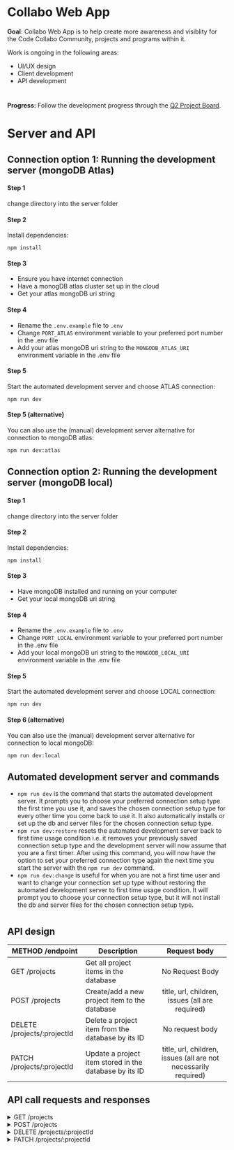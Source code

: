 # Collabo Web App
**Goal**: Collabo Web App is to help create more awareness and visiblity for the Code Collabo Community, projects and programs within it.

Work is ongoing in the following areas:
- UI/UX design
- Client development
- API development

#
**Progress:** Follow the development progress through the [Q2 Project Board](https://github.com/orgs/code-collabo/projects/1/views/6).
#

# Server and API

## Connection option 1: Running the development server (mongoDB Atlas)
#### Step 1
change directory into the server folder

#### Step 2
Install dependencies:
````
npm install
````

#### Step 3
- Ensure you have internet connection
- Have a monogDB atlas cluster set up in the cloud
- Get your atlas mongoDB uri string

#### Step 4
- Rename the `.env.example` file to `.env`
- Change `PORT_ATLAS` environment variable to your preferred port number in the .env file
- Add your atlas mongoDB uri string to the `MONGODB_ATLAS_URI` environment variable in the .env file

#### Step 5
Start the automated development server and choose ATLAS connection:
````
npm run dev
````

#### Step 5 (alternative)
You can also use the (manual) development server alternative for connection to mongoDB atlas:
````
npm run dev:atlas
````

## Connection option 2: Running the development server (mongoDB local)
#### Step 1
change directory into the server folder

#### Step 2
Install dependencies:
````
npm install
````

#### Step 3
- Have mongoDB installed and running on your computer
- Get your local mongoDB uri string

#### Step 4
- Rename the `.env.example` file to `.env`
- Change `PORT_LOCAL` environment variable to your preferred port number in the .env file
- Add your local mongoDB uri string to the `MONGODB_LOCAL_URI` environment variable in the .env file

#### Step 5
Start the automated development server and choose LOCAL connection:
````
npm run dev
````

#### Step 6 (alternative)
You can also use the (manual) development server alternative for connection to local mongoDB:
````
npm run dev:local
````

## Automated development server and commands
- `npm run dev` is the command that starts the automated development server. It prompts you to choose your preferred connection setup type the first time you use it, and saves the chosen connection setup type for every other time you come back to use it. It also automatically installs or set up the db and server files for the chosen connection setup type.
- `npm run dev:restore` resets the automated development server back to first time usage condition i.e. it removes your previously saved connection setup type and the development server will now assume that you are a first timer. After using this command, you will now have the option to set your preferred connection type again the next time you start the server with the `npm run dev` command.
- `npm run dev:change` is useful for when you are not a first time user and want to change your connection set up type without restoring the automated development server to first time usage condition. It will prompt you to choose your connection setup type, but it will not install the db and server files for the chosen connection setup type.

#

## API design

|METHOD /endpoint|Description|Request body|
|--|--|:--:|
|GET /projects|Get all project items in the database| No Request Body |
|POST /projects|Create/add a new project item to the database|title, url, children, issues (all are required)|
|DELETE /projects/:projectId|Delete a project item from the database by its ID|No request body|
|PATCH /projects/:projectId|Update a project item stored in the database by its ID|title, url, children, issues (all are not necessarily required)|

## API call requests and responses

<details>
<summary>GET /projects</summary>
<br/>
    <b>Request body shape</b>
    <br/><br/>
<pre>
No request body
</pre>
<br/>
     <b>Successful response shape</b>
    <br/><br/>
<pre>
{
    "count": number,
    "projects": [
        {
            "_id": "string",
            "title": "string",
            "url": "string",
            "isStandAlone": boolean,
            "children": {
                "count": number,
                "list": [
                  {
                    "title": "string",
                    "url": "string",
                  },
                  // etc ...
                ]
            },
            "issues": {
                "url": "string"
            },
            "requests": "string"
        },
        // etc ...
    ]
}

NOTE: 'isStandAlone' property is true when 'children' array is empty 
and false when 'children' array is not empty.
</pre>
</details>



<details>
<summary>POST /projects</summary>
<br/>
    <b>Request body shape</b>
    <br/><br/>
<pre>
{
    "title": "string",
    "url": "string",
    "children": [
        {
            "title": "string",
            "url": "string"
        },
        // etc ...
    ],
    "issues": {
        "url": "string"
    }
}

NOTE: all properties are required.

NOTE: 'children' array can be empty or not.

NOTE: 'isStandAlone' property is automatically updated 
on the backend based on the 'children' property
</pre>
<br/>
     <b>Successful response shape</b>
    <br/><br/>
<pre>
{
    "message": "string",
    "newProject": {
        "_id": "string",
        "title": "string",
        "url": "string",
        "isStandAlone": boolean,
        "children": [
            {
                "title": "string",
                "url": "string"
            },
            // etc ...
        ],
        "issues": {
            "url": "string"
        },
        "requests": "string"
    }
}

NOTE: you will notice that 'isStandAlone' property is automatically
updated on the backend based on the 'children' property

NOTE: 'isStandAlone' is true when 'children' array is empty 
and false when 'children' array is not empty.
</pre>
</details>



<details>
<summary>DELETE /projects/:projectId</summary>
<br/>
    <b>Request body shape</b>
    <br/><br/>
<pre>
No request body
</pre>
<br/>
     <b>Successful response shape</b>
    <br/><br/>
<pre>
{
    "message": "string",
    "requests": {
        "GET": {
            "method": "GET",
            "description": "Get all projects",
            "url": "string"
        },
        "POST": {
            "method": "POST",
            "description": "Create a new project",
            "url": "string",
            "body": {
                "title": "string",
                "url": "string",
                "type": "string",
                "children": [
                    {
                        "title": "string",
                        "url": "string"
                    },
                    "string"
                ],
                "issues": {
                    "url": "string"
                }
            }
        }
    }
}
</pre>
</details>




<details>
<summary>PATCH /projects/:projectId</summary>
<br/>
    <b>Request body shape</b>
    <br/><br/>
<pre>
{
    "title": "string",
    "url": "string",
    "children": [
        {
            "title": "string",
            "url": "string"
        },
        // etc ...
    ],
    "issues": {
        "url": "string"
    }
}

NOTE: all properties are not required during update.
you can choose to update all or any preferred property.

NOTE: 'isStandAlone' property is automatically updated 
on the backend based on the 'children' property
</pre>
<br/>
     <b>Successful response shape</b>
    <br/><br/>
<pre>
{
    "message": "string",
    "newProject": {
        "_id": "string",
        "title": "string",
        "url": "string",
        "isStandAlone": boolean,
        "children": [
            {
                "title": "string",
                "url": "string"
            },
            // etc ...
        ],
        "issues": {
            "url": "string"
        },
        "requests": "string"
    }
}

NOTE: you will notice that 'isStandAlone' property is automatically
updated on the backend based on the 'children' property

NOTE: 'isStandAlone' is true when 'children' array is empty 
and false when 'children' array is not empty.
</pre>
</details>